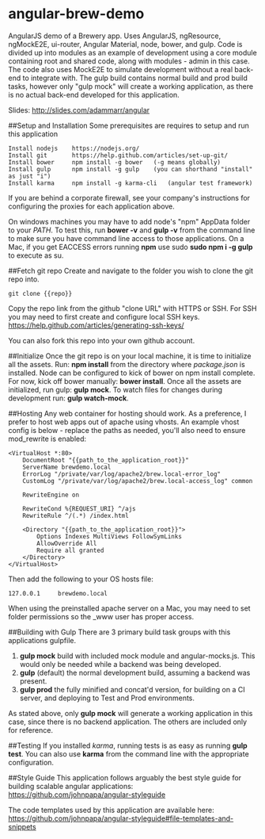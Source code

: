 # angular-brew-demo
AngularJS demo of a Brewery app. Uses AngularJS, ngResource, ngMockE2E, ui-router, Angular Material, node,
bower, and gulp. Code is divided up into modules as an example of development using a core module containing root
and shared code, along with modules - admin in this case. The code also uses MockE2E to simulate development
without a real back-end to integrate with. The gulp build contains normal build and prod build tasks,
however only "gulp mock" will create a working application, as there is no actual back-end developed for this
application.

Slides: http://slides.com/adammarr/angular

##Setup and Installation
Some prerequisites are requires to setup and run this application

```
Install nodejs    https://nodejs.org/
Install git       https://help.github.com/articles/set-up-git/
Install bower     npm install -g bower   (-g means globally)
Install gulp      npm install -g gulp    (you can shorthand "install" as just "i")
Install karma     npm install -g karma-cli   (angular test framework)
```

If you are behind a corporate firewall, see your company's instructions for configuring the proxies for
each application above.

On windows machines you may have to add node's "npm" AppData folder to your *PATH*. To test this, run
**bower -v** and **gulp -v** from the command line to make sure you have command line access to those
applications. On a Mac, if you get EACCESS errors running **npm**
use sudo **sudo npm i -g gulp** to execute as su.

##Fetch git repo
Create and navigate to the folder you wish to clone the git repo into.

```
git clone {{repo}}
```

Copy the repo link from the github "clone URL" with HTTPS or SSH. For SSH you may need to first create and
configure local SSH keys. https://help.github.com/articles/generating-ssh-keys/

You can also fork this repo into your own github account.

##Initialize
Once the git repo is on your local machine, it is time to initialize all the assets. Run: **npm install** from the directory
where *package.json* is installed. Node can be configured to kick of bower on npm install complete. For now, kick off
bower manually: **bower install**. Once all the assets are initialized, run gulp: **gulp mock**. To watch files for changes
during development run: **gulp watch-mock**.

##Hosting
Any web container for hosting should work. As a preference, I prefer to host web apps out of apache using vhosts. An example
vhost config is below - replace the paths as needed, you'll also need to ensure mod_rewrite is enabled:

```
<VirtualHost *:80>
    DocumentRoot "{{path_to_the_application_root}}"
    ServerName brewdemo.local
    ErrorLog "/private/var/log/apache2/brew.local-error_log"
    CustomLog "/private/var/log/apache2/brew.local-access_log" common

    RewriteEngine on

    RewriteCond %{REQUEST_URI} ^/ajs
    RewriteRule ^/(.*) /index.html
    
    <Directory "{{path_to_the_application_root}}">
		Options Indexes MultiViews FollowSymLinks
		AllowOverride All
		Require all granted
    </Directory>
</VirtualHost>
```

Then add the following to your OS hosts file:

```
127.0.0.1	  brewdemo.local
```

When using the preinstalled apache server on a Mac, you may need to set folder permissions so the _www user has proper access.

##Building with Gulp
There are 3 primary build task groups with this applications gulpfile.

1. **gulp mock** build with included mock module and angular-mocks.js. This would only be needed while a backend was being developed.
2. **gulp** (default) the normal development build, assuming a backend was present.
3. **gulp prod** the fully minified and concat'd version, for building on a CI server, and deploying to Test and Prod environments.

As stated above, only **gulp mock** will generate a working application in this case, since there is no backend application. The
others are included only for reference.

##Testing
If you installed *karma*, running tests is as easy as running **gulp test**. You can also use **karma** from the command line with
the appropriate configuration.

##Style Guide
This application follows arguably the best style guide for building scalable angular applications: https://github.com/johnpapa/angular-styleguide

The code templates used by this application are available here: https://github.com/johnpapa/angular-styleguide#file-templates-and-snippets




